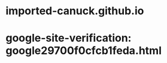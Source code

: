 # <meta name="google-site-verification" content="JV-7itQZ6JNeAorr44yBn2_bjwmpAEv2RYv1Ps6qT60" />

# imported-canuck.github.io

# google-site-verification: google29700f0cfcb1feda.html
